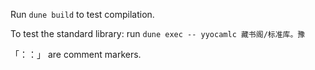 
Run `dune build` to test compilation.

To test the standard library: run `dune exec -- yyocamlc 藏书阁/标准库。豫`

「：：」 are comment markers. 